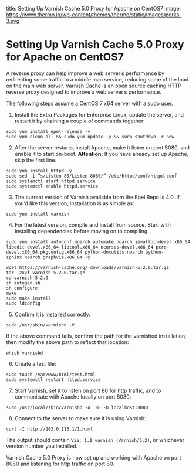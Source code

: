 title: Setting Up Varnish Cache 5.0 Proxy for Apache on CentOS7 
image: https://www.thermo.io/wp-content/themes/thermo/static/images/perks-3.svg

# Setting Up Varnish Cache 5.0 Proxy for Apache on CentOS7 
A reverse proxy can help improve a web server’s performance by redirecting some traffic to a middle man service, reducing some of the load on the main web server. Varnish Cache is an open source caching HTTP reverse proxy designed to improve a web server’s performance. 

The following steps assume a CentOS 7 x64 server with a sudo user. 
1. Install the Extra Packages for Enterprise Linux, update the server, and restart it by chaining a couple of commands together:
```
sudo yum install epel-release -y
sudo yum clean all && sudo yum update -y && sudo shutdown -r now
```
2. After the server restarts, install Apache, make it listen on port 8080, and enable it to start on-boot. 
**Attention:** If you have already set up Apache, skip the first line.
```
sudo yum install httpd -y
sudo sed -i “s/Listen 80/Listen 8080/” /etc/httpd/conf/httpd.conf
sudo systemctl start httpd.service
sudo systemctl enable httpd.service
```
3. The current version of Varnish available from the Epel Repo is 4.0. If you’d like this version, installation is as simple as:
```
sudo yum install varnish
```
4. For the latest version, compile and install from source. Start with installing dependencies before moving on to compiling:
```
sudo yum install autoconf.noarch automake.noarch jemalloc-devel.x86_64 libedit-devel.x86_64 libtool.x86_64 ncurses-devel.x86_64 pcre-devel.x86_64 pkgconfig.x86_64 python-docutils.noarch python-sphinx.noarch graphviz.x86_64 -y
```
```
wget https://varnish-cache.org/_downloads/varnish-5.2.0.tar.gz
tar -zxvf varnish-5.2.0.tar.gz
cd varnish-5.2.0
sh autogen.sh
sh configure
make
sudo make install
sudo ldconfig
```
5. Confirm it is installed correctly:
```
sudo /usr/sbin/varnishd -V
```
   If the above command fails, confirm the path for the varnished installation, then modify the above path to reflect that location:
```
which varnishd
```
6. Create a test file:
```
sudo touch /var/www/html/test.html
sudo systemctl restart httpd.service
```
7. Start Varnish, set it to listen on port 80 for http traffic, and to communicate with Apache locally on port 8080:
```
sudo /usr/local/sbin/varnishd -a :80 -b localhost:8080
```
8. Connect to the server to make sure it is using Varnish:
```
curl -I http://203.0.113.1/1.html
```
   The output should contain `Via: 1.1 varnish (Varnish/5.2)`, or whichever version number you installed. 
   
Varnish Cache 5.0 Proxy is now set up and working with Apache on port 8080 and listening for http traffic on port 80. 

